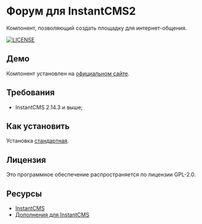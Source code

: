 # Форум для InstantCMS2

Компонент, позволяющий создать площадку для интернет-общения.

[![LICENSE](https://img.shields.io/badge/License-GPL%20v2-blue.svg)](./LICENSE)

## Демо ##

Компонент установлен на [официальном сайте](https://instantcms.ru/).

## Требования ##
* InstantCMS 2.14.3 и выше;

## Как установить ##

Установка [стандартная](https://docs.instantcms.ru/manual/addons ).

## Лицензия ##

Это программное обеспечение распространяется по лицензии GPL-2.0.

## Ресурсы

* [InstantCMS](https://instantcms.ru/)
* [Дополнения для InstantCMS](https://addons.instantcms.ru/)
